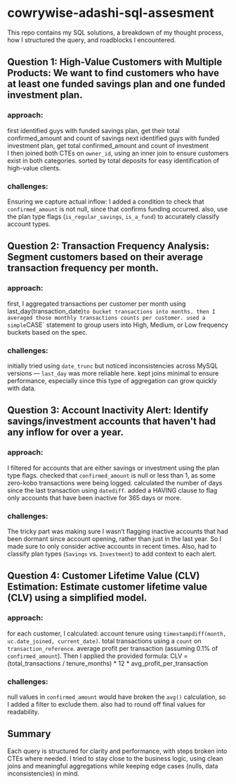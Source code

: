 # cowrywise-adashi-sql-assesment

This repo contains my SQL solutions,  a breakdown of my thought process, how I structured the query, and roadblocks I encountered.

## Question 1: High-Value Customers with Multiple Products:  We want to find customers who have at least one funded savings plan and one funded investment plan.

### approach:
first identified guys with funded savings plan, get their total confirmed_amount and count of savings 
next identified guys with funded investment plan, get total confirmed_amount and count of investment  
I then joined both CTEs on `owner_id`, using an inner join to ensure customers exist in both categories.
sorted by total deposits for easy identification of high-value clients.

### challenges:
 Ensuring we capture actual inflow: I added a condition to check that `confirmed_amount` is not null, since that confirms funding occurred.
also, use the plan type flags (`is_regular_savings`, `is_a_fund`) to accurately classify account types.


## Question 2: Transaction Frequency Analysis: Segment customers based on their average transaction frequency per month.

### approach:
first, I aggregated transactions per customer per month using last_day(transaction_date)` to bucket transactions into months.
then I averaged those monthly transactions counts per customer.
used a simple `CASE` statement to group users into High, Medium, or Low frequency buckets based on the spec.

### challenges:
initially tried using `date_trunc` but noticed inconsistencies across MySQL versions — `last_day` was more reliable here.
kept joins minimal to ensure performance, especially since this type of aggregation can grow quickly with data.

## Question 3: Account Inactivity Alert: Identify savings/investment accounts that haven't had any inflow for over a year.

### approach:
I filtered for accounts that are either savings or investment using the plan type flags.
checked that `confirmed_amount` is null or less than 1, as some zero-kobo transactions were being logged.
calculated the number of days since the last transaction using `datediff`.
added a HAVING clause to flag only accounts that have been inactive for 365 days or more.

### challenges:
The tricky part was making sure I wasn’t flagging inactive accounts that had been dormant since account opening, rather than just in the last year. So I made sure to only consider active accounts in recent times.
Also, had to classify plan types (`Savings` vs. `Investment`) to add context to each alert.

## Question 4: Customer Lifetime Value (CLV) Estimation: Estimate customer lifetime value (CLV) using a simplified model.

### approach:
for each customer, I calculated:
  account tenure using `timestampdiff(month, uc.date_joined, current_date)`.
  total transactions using a `count` on `transaction_reference`.
  average profit per transaction (assuming 0.1% of `confirmed_amount`).
Then I applied the provided formula: CLV = (total_transactions / tenure_months) * 12 * avg_profit_per_transaction

### challenges:
null values in `confirmed_amount` would have broken the `avg()` calculation, so I added a filter to exclude them.
also had to round off final values for readability.


## Summary
Each query is structured for clarity and performance, with steps broken into CTEs where needed. I tried to stay close to the business logic, using clean joins and meaningful aggregations while keeping edge cases (nulls, data inconsistencies) in mind.
